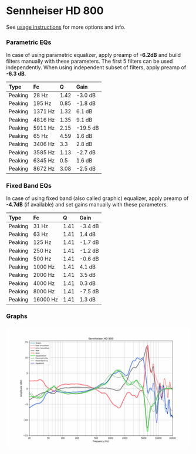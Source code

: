 # Sennheiser HD 800
See [usage instructions](https://github.com/jaakkopasanen/AutoEq#usage) for more options and info.

### Parametric EQs
In case of using parametric equalizer, apply preamp of **-6.2dB** and build filters manually
with these parameters. The first 5 filters can be used independently.
When using independent subset of filters, apply preamp of **-6.3 dB**.

| Type    | Fc      |    Q | Gain     |
|:--------|:--------|:-----|:---------|
| Peaking | 28 Hz   | 1.42 | -3.0 dB  |
| Peaking | 195 Hz  | 0.85 | -1.8 dB  |
| Peaking | 1371 Hz | 1.32 | 6.1 dB   |
| Peaking | 4816 Hz | 1.35 | 9.1 dB   |
| Peaking | 5911 Hz | 2.15 | -19.5 dB |
| Peaking | 65 Hz   | 4.59 | 1.6 dB   |
| Peaking | 3406 Hz | 3.3  | 2.8 dB   |
| Peaking | 3585 Hz | 1.13 | -2.7 dB  |
| Peaking | 6345 Hz | 0.5  | 1.6 dB   |
| Peaking | 8672 Hz | 3.08 | -2.5 dB  |

### Fixed Band EQs
In case of using fixed band (also called graphic) equalizer, apply preamp of **-4.7dB**
(if available) and set gains manually with these parameters.

| Type    | Fc       |    Q | Gain    |
|:--------|:---------|:-----|:--------|
| Peaking | 31 Hz    | 1.41 | -3.4 dB |
| Peaking | 63 Hz    | 1.41 | 1.4 dB  |
| Peaking | 125 Hz   | 1.41 | -1.7 dB |
| Peaking | 250 Hz   | 1.41 | -1.2 dB |
| Peaking | 500 Hz   | 1.41 | -0.6 dB |
| Peaking | 1000 Hz  | 1.41 | 4.1 dB  |
| Peaking | 2000 Hz  | 1.41 | 3.5 dB  |
| Peaking | 4000 Hz  | 1.41 | 0.3 dB  |
| Peaking | 8000 Hz  | 1.41 | -7.5 dB |
| Peaking | 16000 Hz | 1.41 | 1.3 dB  |

### Graphs
![](./Sennheiser%20HD%20800.png)